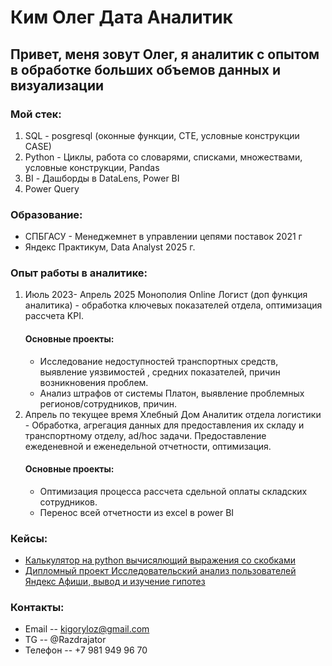 # Ким Олег Дата Аналитик 

## Привет, меня зовут Олег, я аналитик с опытом в обработке больших объемов данных и визуализации 

### Мой стек:
1) SQL - posgresql (оконные функции, CTE, условные конструкции CASE)
2) Python - Циклы, работа со словарями, списками, множествами, условные конструкции, Pandas
3) BI - Дашборды в DataLens, Power BI
4) Power Query

### Образование:
* СПБГАСУ - Менеджемнет в управлении цепями поставок 2021 г
* Яндекс Практикум, Data Analyst 2025 г.

### Опыт работы в аналитике:
1) Июль 2023- Апрель 2025  Монополия Online Логист (доп функция аналитика) - обработка ключевых показателей отдела, оптимизация рассчета KPI.
   #### Основные проекты:
   * Исследование недоступностей транспортных средств, выявление уязвимостей , средних показателей, причин возникновения проблем.
   * Анализ штрафов от системы Платон, выявление проблемных регионов/сотрудников, причин.
2) Апрель по текущее время  Хлебный Дом Аналитик отдела логистики - Обработка, агрегация данных для предоставления их складу и транспортному отделу, ad/hoc задачи. Предоставление ежеденевной и еженедельной отчетности, оптимизация.
   #### Основные проекты:
   * Оптимизация процесса рассчета сдельной оплаты складских сотрудников.
   * Перенос всей отчетности из excel в power BI

### Кейсы:
 - [Калькулятор на python вычисялющий выражения со скобками](calculator.py)
 - [Дипломный проект Исследовательский анализ пользователей Яндекс Афиши, вывод и изучение гипотез ](Afisha_analysis.ipynb)

### Контакты:
* Email -- kigoryloz@gmail.com
* TG -- @Razdrajator
* Телефон --  +7 981 949 96 70
